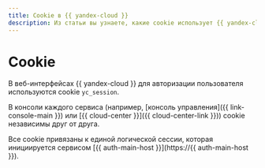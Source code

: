```yaml
---
title: Cookie в {{ yandex-cloud }}
description: Из статьи вы узнаете, какие cookie использует {{ yandex-cloud }}.
---
```


# Cookie

В веб-интерфейсах {{ yandex-cloud }} для авторизации пользователя используются cookie `yc_session`.

В консоли каждого сервиса (например, [консоль управления]({{ link-console-main }}) или [{{ cloud-center }}]({{ cloud-center-link }})) cookie независимы друг от друга.

Все cookie привязаны к единой логической сессии, которая инициируется сервисом [{{ auth-main-host }}](https://{{ auth-main-host }}).
